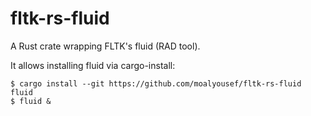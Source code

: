 # fltk-rs-fluid

A Rust crate wrapping FLTK's fluid (RAD tool).

It allows installing fluid via cargo-install:

```
$ cargo install --git https://github.com/moalyousef/fltk-rs-fluid fluid
$ fluid &
```